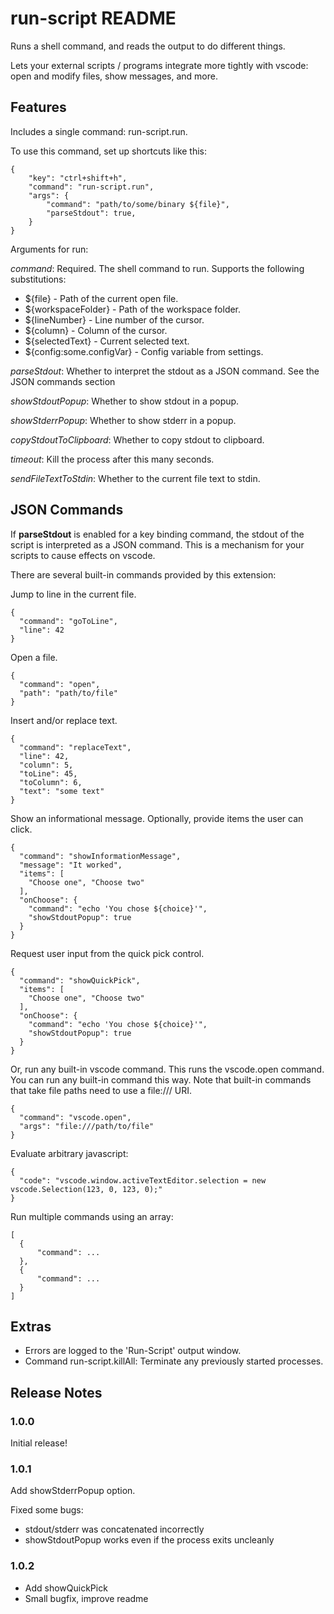 # run-script README

Runs a shell command, and reads the output to do different things.

Lets your external scripts / programs integrate more tightly with vscode: 
open and modify files, show messages, and more.

## Features

Includes a single command: run-script.run.

To use this command, set up shortcuts like this:

    {
        "key": "ctrl+shift+h",
        "command": "run-script.run",
        "args": {
            "command": "path/to/some/binary ${file}",
            "parseStdout": true,
        }
    }

Arguments for run:

*command*: Required. The shell command to run. Supports the following substitutions:

* ${file} - Path of the current open file.
* ${workspaceFolder} - Path of the workspace folder.
* ${lineNumber} - Line number of the cursor.
* ${column} - Column of the cursor.
* ${selectedText} - Current selected text.
* ${config:some.configVar} - Config variable from settings.

*parseStdout*: Whether to interpret the stdout as a JSON command. See the JSON commands section

*showStdoutPopup*: Whether to show stdout in a popup.

*showStderrPopup*: Whether to show stderr in a popup.

*copyStdoutToClipboard*: Whether to copy stdout to clipboard.

*timeout*: Kill the process after this many seconds.

*sendFileTextToStdin*: Whether to the current file text to stdin.

## JSON Commands

If **parseStdout** is enabled for a key binding command, the stdout
of the script is interpreted as a JSON command. This is a mechanism
for your scripts to cause effects on vscode.

There are several built-in commands provided by this extension:

Jump to line in the current file.

    {
      "command": "goToLine",
      "line": 42
    }

Open a file.

    {
      "command": "open",
      "path": "path/to/file"
    }

Insert and/or replace text.

    {
      "command": "replaceText",
      "line": 42,
      "column": 5,
      "toLine": 45,
      "toColumn": 6,
      "text": "some text"
    }

Show an informational message. Optionally, provide items the user can click.

    {
      "command": "showInformationMessage",
      "message": "It worked",
      "items": [
        "Choose one", "Choose two"
      ],
      "onChoose": {
        "command": "echo 'You chose ${choice}'",
        "showStdoutPopup": true
      }
    }

Request user input from the quick pick control.

    {
      "command": "showQuickPick",
      "items": [
        "Choose one", "Choose two"
      ],
      "onChoose": {
        "command": "echo 'You chose ${choice}'",
        "showStdoutPopup": true
      }
    }

Or, run any built-in vscode command. This runs the vscode.open command.
You can run any built-in command this way.
Note that built-in commands that take file paths need to use a file:/// URI.

    {
      "command": "vscode.open",
      "args": "file:///path/to/file"
    }

Evaluate arbitrary javascript:

    {
      "code": "vscode.window.activeTextEditor.selection = new vscode.Selection(123, 0, 123, 0);"
    }

Run multiple commands using an array:

    [
      {
          "command": ...
      },
      {
          "command": ...
      }
    ]

## Extras

* Errors are logged to the 'Run-Script' output window.
* Command run-script.killAll: Terminate any previously started processes.

## Release Notes

### 1.0.0

Initial release!

### 1.0.1

Add showStderrPopup option.

Fixed some bugs:
* stdout/stderr was concatenated incorrectly
* showStdoutPopup works even if the process exits uncleanly

### 1.0.2

* Add showQuickPick
* Small bugfix, improve readme
